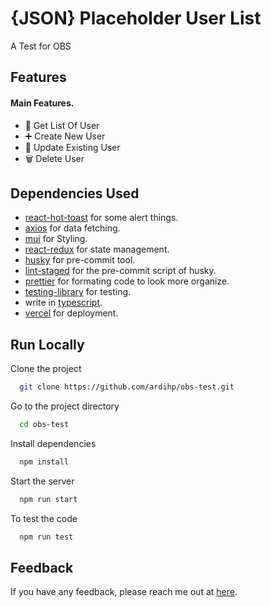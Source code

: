 # {JSON} Placeholder User List

A Test for OBS

## Features

#### Main Features.

- 📃 Get List Of User
- ➕ Create New User
- 👤 Update Existing User
- 🗑️ Delete User

## Dependencies Used

- [react-hot-toast](https://react-hot-toast.com) for some alert things.
- [axios](https://axios-http.com/docs/intro) for data fetching.
- [mui](https://mui.com) for Styling.
- [react-redux](https://react-redux.js.org) for state management.
- [husky](https://typicode.github.io/husky/) for pre-commit tool.
- [lint-staged](https://github.com/lint-staged/lint-staged) for the pre-commit script of husky.
- [prettier](https://prettier.io) for formating code to look more organize.
- [testing-library](https://testing-library.com) for testing.
- write in [typescript](https://typescriptlang.org/).
- [vercel](https://vercel.com) for deployment.

## Run Locally

Clone the project

```bash
  git clone https://github.com/ardihp/obs-test.git
```

Go to the project directory

```bash
  cd obs-test
```

Install dependencies

```bash
  npm install
```

Start the server

```bash
  npm run start
```

To test the code

```bash
  npm run test
```

## Feedback

If you have any feedback, please reach me out at [here](https://github.com/ardihp/obs-test/issues).
